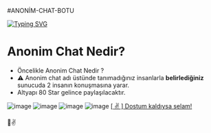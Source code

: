 #ANONİM-CHAT-BOTU

[![Typing SVG](https://readme-typing-svg.herokuapp.com?font=Delicious+Handrawn&size=60&pause=1000&color=00F743&repeat=false&width=800&height=100&lines=Anonim+Chat+Botu+%23By+Be%C5%9F)](#)

# Anonim Chat Nedir?
- Öncelikle Anonim Chat Nedir ?
- ⚠️ Anonim chat adı üstünde tanımadığınız insanlarla **belirlediğiniz** sunucuda 2 insanın konuşmasına yarar.
- Altyapı 80 Star gelince paylaşılacaktır.

![image](https://cdn.discordapp.com/attachments/1151556344457994353/1151559039218626570/image.png)
![image](https://cdn.discordapp.com/attachments/1151556344457994353/1151559304420266036/image.png)
![image](https://cdn.discordapp.com/attachments/1151556344457994353/1151559512281587742/image.png)
![image](https://cdn.discordapp.com/attachments/1151556344457994353/1151559804570058792/image.png)
<a href="https://discordlookup.com/user/1144526206608359427">[ ✌️ ] Dostum kaldıysa selam!</a>

👊✌️
